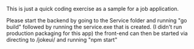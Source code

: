 This is just a quick coding exercise as a sample for a job application.

Please start the backend by going to the Service folder and running "go build" followed by running the service.exe that is created. (I didn't run production packaging for this app)
the front-end can then be started via directing to /jokeui/ and running "npm start" 